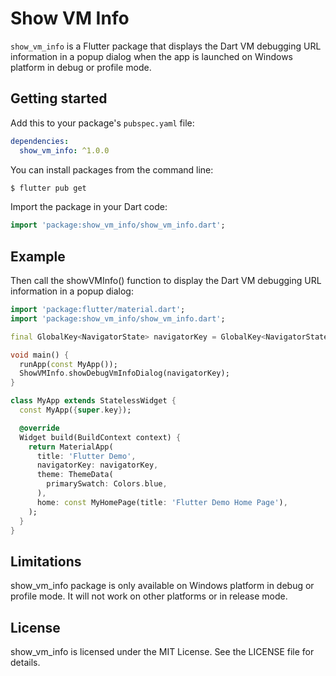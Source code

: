 <!--
This README describes the package. If you publish this package to pub.dev,
this README's contents appear on the landing page for your package.

For information about how to write a good package README, see the guide for
[writing package pages](https://dart.dev/guides/libraries/writing-package-pages).

For general information about developing packages, see the Dart guide for
[creating packages](https://dart.dev/guides/libraries/create-library-packages)
and the Flutter guide for
[developing packages and plugins](https://flutter.dev/developing-packages).
-->
# Show VM Info

`show_vm_info` is a Flutter package that displays the Dart VM debugging URL information in a popup dialog when the app is launched on Windows platform in debug or profile mode.


## Getting started

Add this to your package's `pubspec.yaml` file:
```yaml
dependencies:
  show_vm_info: ^1.0.0
```

You can install packages from the command line:
```bash
$ flutter pub get
```

Import the package in your Dart code:
```dart
import 'package:show_vm_info/show_vm_info.dart';
```

## Example
Then call the showVMInfo() function to display the Dart VM debugging URL information in a popup dialog:

```dart
import 'package:flutter/material.dart';
import 'package:show_vm_info/show_vm_info.dart';

final GlobalKey<NavigatorState> navigatorKey = GlobalKey<NavigatorState>();

void main() {
  runApp(const MyApp());
  ShowVMInfo.showDebugVmInfoDialog(navigatorKey);
}

class MyApp extends StatelessWidget {
  const MyApp({super.key});

  @override
  Widget build(BuildContext context) {
    return MaterialApp(
      title: 'Flutter Demo',
      navigatorKey: navigatorKey,
      theme: ThemeData(
        primarySwatch: Colors.blue,
      ),
      home: const MyHomePage(title: 'Flutter Demo Home Page'),
    );
  }
}
```

## Limitations
show_vm_info package is only available on Windows platform in debug or profile mode. It will not work on other platforms or in release mode.

## License
show_vm_info is licensed under the MIT License. See the LICENSE file for details.